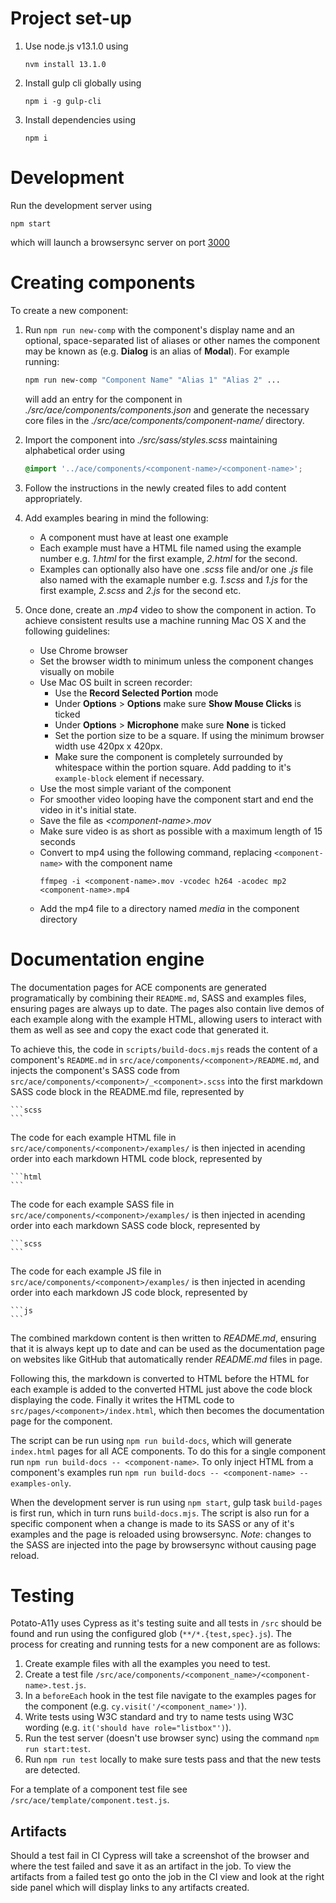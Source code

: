 # Project set-up

1. Use node.js v13.1.0 using
    ```
    nvm install 13.1.0
    ```
2. Install gulp cli globally using
    ```
    npm i -g gulp-cli
    ```
3. Install dependencies using
    ```
    npm i
    ```


# Development

Run the development server using
```
npm start
```
which will launch a browsersync server on port [3000](http://localhost:3000)


# Creating components

To create a new component:

1. Run `npm run new-comp` with the component's display name and an optional, space-separated list of aliases or other names the component may be known as (e.g. **Dialog** is an alias of **Modal**). For example running:
    ```sh
    npm run new-comp "Component Name" "Alias 1" "Alias 2" ...
    ```
    will add an entry for the component in *./src/ace/components/components.json* and generate the necessary core files in the *./src/ace/components/component-name/* directory.
  
2. Import the component into *./src/sass/styles.scss* maintaining alphabetical order using
    ```scss
    @import '../ace/components/<component-name>/<component-name>';
    ```
  
3. Follow the instructions in the newly created files to add content appropriately.

4. Add examples bearing in mind the following:
    - A component must have at least one example
    - Each example must have a HTML file named using the example number e.g. *1.html* for the first example, *2.html* for the second.
    - Examples can optionally also have one *.scss* file and/or one *.js* file also named with the examaple number e.g. *1.scss* and *1.js* for the first example, *2.scss* and *2.js* for the second etc.

5. Once done, create an *.mp4* video to show the component in action. To achieve consistent results use a machine running Mac OS X and the following guidelines:
    - Use Chrome browser
    - Set the browser width to minimum unless the component changes visually on mobile 
    - Use Mac OS built in screen recorder:
        - Use the **Record Selected Portion** mode
        - Under **Options** > **Options** make sure **Show Mouse Clicks** is ticked
        - Under **Options** > **Microphone** make sure **None** is ticked
        - Set the portion size to be a square. If using the minimum browser width use 420px x 420px.
        - Make sure the component is completely surrounded by whitespace within the portion square. Add padding to it's `example-block` element if necessary.
    - Use the most simple variant of the component
    - For smoother video looping have the component start and end the video in it's initial state.
    - Save the file as *\<component-name>.mov*
    - Make sure video is as short as possible with a maximum length of 15 seconds
    - Convert to mp4 using the following command, replacing `<component-name>` with the component name
      ```
      ffmpeg -i <component-name>.mov -vcodec h264 -acodec mp2 <component-name>.mp4
      ```
    - Add the mp4 file to a directory named *media* in the component directory


# Documentation engine

The documentation pages for ACE components are generated programatically by combining their `README.md`, SASS and examples files, ensuring pages are always up to date. The pages also contain live demos of each example along with the example HTML, allowing users to interact with them as well as see and copy the exact code that generated it.

To achieve this, the code in `scripts/build-docs.mjs` reads the content of a component's `README.md` in `src/ace/components/<component>/README.md`, and injects the component's SASS code from `src/ace/components/<component>/_<component>.scss` into the first markdown SASS code block in the README.md file, represented by
~~~
```scss
```
~~~

The code for each example HTML file in `src/ace/components/<component>/examples/` is then injected in acending order into each markdown HTML code block, represented by
~~~
```html
```
~~~
The code for each example SASS file in `src/ace/components/<component>/examples/` is then injected in acending order into each markdown SASS code block, represented by
~~~
```scss
```
~~~
The code for each example JS file in `src/ace/components/<component>/examples/` is then injected in acending order into each markdown JS code block, represented by
~~~
```js
```
~~~

The combined markdown content is then written to *README.md*, ensuring that it is always kept up to date and can be used as the documentation page on websites like GitHub that automatically render *README.md* files in page.

Following this, the markdown is converted to HTML before the HTML for each example is added to the converted HTML just above the code block displaying the code. Finally it writes the HTML code to `src/pages/<component>/index.html`, which then becomes the documentation page for the component.

The script can be run using `npm run build-docs`, which will generate `index.html` pages for all ACE components. To do this for a single component run `npm run build-docs -- <component-name>`. To only inject HTML from a component's examples run `npm run build-docs -- <component-name> --examples-only`.

When the development server is run using `npm start`, gulp task `build-pages` is first run, which in turn runs `build-docs.mjs`. The script is also run for a specific component when a change is made to its SASS or any of it's examples and the page is reloaded using browsersync. *Note*: changes to the SASS are injected into the page by browsersync without causing page reload.



# Testing

Potato-A11y uses Cypress as it's testing suite and all tests in `/src` should be found and run using the configured glob (`**/*.{test,spec}.js`). The process for creating and running tests for a new component are as follows:

1. Create example files with all the examples you need to test.
2. Create a test file `/src/ace/components/<component_name>/<component-name>.test.js`.
3. In a `beforeEach` hook in the test file navigate to the examples pages for the component (e.g. `cy.visit('/<component_name>')`).
4. Write tests using W3C standard and try to name tests using W3C wording (e.g. `it('should have role="listbox"')`).
5. Run the test server (doesn't use browser sync) using the command `npm run start:test`.
6. Run `npm run test` locally to make sure tests pass and that the new tests are detected.

For a template of a component test file see `/src/ace/template/component.test.js`.

## Artifacts

Should a test fail in CI Cypress will take a screenshot of the browser and where the test failed and save it as an artifact in the job. To view the artifacts from a failed test go onto the job in the CI view and look at the right side panel which will display links to any artifacts created.

